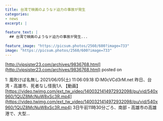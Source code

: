 ```yaml
---
title: 台湾で映画のようなド迫力の事故が発生
categories:
- news
excerpt: |
  
feature_text: |
  ## 台湾で映画のようなド迫力の事故が発生...
  
feature_image: "https://picsum.photos/2560/600?image=733"
image: "https://picsum.photos/2560/600?image=733"
---
```


[http://vipsister23.com/archives/9836768.html](http://vipsister23.com/archives/9836768.html)
posted on 

<!--more-->

1: 風吹けば名無し 2021/06/05(土) 11:06:09.18 ID:M0cVCd3rM.net 昨日、台湾・高雄市、死者なし怪我1人 【動画】 [https://video.twimg.com/ext_tw_video/1400321414972932098/pu/vid/540x960/1QUZ8McNuW8xSc3R.mp4](https://video.twimg.com/ext_tw_video/1400321414972932098/pu/vid/540x960/1QUZ8McNuW8xSc3R.mp4) 3日午前11時30分ごろ、南部・高雄市の高雄港で、大型...
